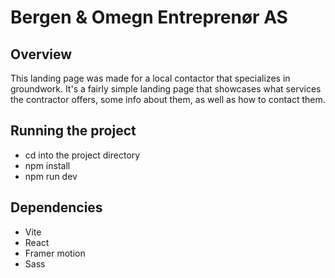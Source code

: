 # Bergen & Omegn Entreprenør AS

## Overview
This landing page was made for a local contactor that specializes in groundwork.
It's a fairly simple landing page that showcases what services the contractor offers, some info about them, as well as how to contact them.

## Running the project
* cd into the project directory
* npm install
* npm run dev

## Dependencies
* Vite
* React
* Framer motion
* Sass
